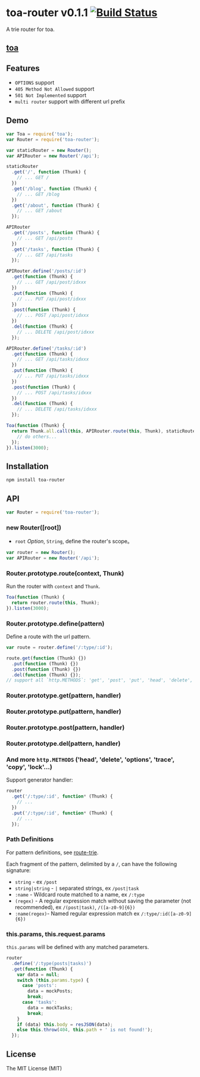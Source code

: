toa-router v0.1.1 [![Build Status](https://travis-ci.org/toajs/toa-router.svg)](https://travis-ci.org/toajs/toa-router)
====
A trie router for toa.

## [toa](https://github.com/toajs/toa)

## Features

- `OPTIONS` support
- `405 Method Not Allowed` support
- `501 Not Implemented` support
- `multi router` support with different url prefix

## Demo
```js
var Toa = require('toa');
var Router = require('toa-router');

var staticRouter = new Router();
var APIRouter = new Router('/api');

staticRouter
  .get('/', function (Thunk) {
    // ... GET /
  })
  .get('/blog', function (Thunk) {
    // ... GET /blog
  })
  .get('/about', function (Thunk) {
    // ... GET /about
  });

APIRouter
  .get('/posts', function (Thunk) {
    // ... GET /api/posts
  })
  .get('/tasks', function (Thunk) {
    // ... GET /api/tasks
  });

APIRouter.define('/posts/:id')
  .get(function (Thunk) {
    // ... GET /api/post/idxxx
  })
  .put(function (Thunk) {
    // ... PUT /api/post/idxxx
  })
  .post(function (Thunk) {
    // ... POST /api/post/idxxx
  })
  .del(function (Thunk) {
    // ... DELETE /api/post/idxxx
  });

APIRouter.define('/tasks/:id')
  .get(function (Thunk) {
    // ... GET /api/tasks/idxxx
  })
  .put(function (Thunk) {
    // ... PUT /api/tasks/idxxx
  })
  .post(function (Thunk) {
    // ... POST /api/tasks/idxxx
  })
  .del(function (Thunk) {
    // ... DELETE /api/tasks/idxxx
  });

Toa(function (Thunk) {
  return Thunk.all.call(this, APIRouter.route(this, Thunk), staticRouter.route(this, Thunk))(function (error, res) {
    // do others...
  });
}).listen(3000);
```

## Installation

```bash
npm install toa-router
```

## API

```js
var Router = require('toa-router');
```

### new Router([root])

- `root` *Option*, `String`, define the router's scope。

```js
var router = new Router();
var APIRouter = new Router('/api');
```

### Router.prototype.route(context, Thunk)

Run the router with `context` and `Thunk`.

```js
Toa(function (Thunk) {
  return router.route(this, Thunk);
}).listen(3000);
```

### Router.prototype.define(pattern)

Define a route with the url pattern.

```js
var route = router.define('/:type/:id');

route.get(function (Thunk) {})
  .put(function (Thunk) {})
  .post(function (Thunk) {})
  .del(function (Thunk) {});
// support all `http.METHODS`: 'get', 'post', 'put', 'head', 'delete', 'options', 'trace', 'copy', 'lock'...
```

### Router.prototype.get(pattern, handler)
### Router.prototype.put(pattern, handler)
### Router.prototype.post(pattern, handler)
### Router.prototype.del(pattern, handler)
### And more `http.METHODS` ('head', 'delete', 'options', 'trace', 'copy', 'lock'...)

Support generator handler:

```js
router
  .get('/:type/:id', function* (Thunk) {
    // ...
  })
  .put('/:type/:id', function* (Thunk) {
    // ...
  });
```

### Path Definitions

For pattern definitions, see [route-trie](https://github.com/zensh/route-trie).

Each fragment of the pattern, delimited by a `/`, can have the following signature:

- `string` - ex `/post`
- `string|string` - `|` separated strings, ex `/post|task`
- `:name` - Wildcard route matched to a name, ex `/:type`
- `(regex)` - A regular expression match without saving the parameter (not recommended), ex `/(post|task)`, `/([a-z0-9]{6})`
- `:name(regex)`- Named regular expression match ex `/:type/:id([a-z0-9]{6})`

### this.params, this.request.params

`this.params` will be defined with any matched parameters.

```js
router
  .define('/:type(posts|tasks)')
  .get(function (Thunk) {
    var data = null;
    switch (this.params.type) {
      case 'posts':
        data = mockPosts;
        break;
      case 'tasks':
        data = mockTasks;
        break;
    }
    if (data) this.body = resJSON(data);
    else this.throw(404, this.path + ' is not found!');
  });
```

## License

The MIT License (MIT)
